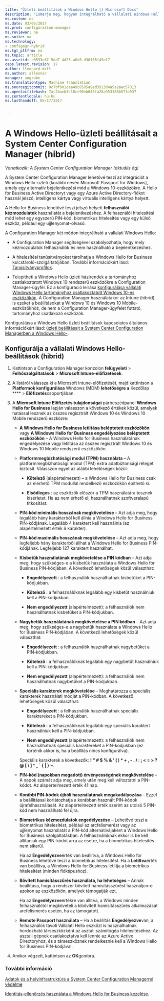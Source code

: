```yaml
---
title: "Üzleti beállítások a Windows Hello |} Microsoft Docs"
description: "Ismerje meg, hogyan integrálható a vállalati Windows Hello-a System Center Configuration Managerrel."
ms.custom: na
ms.date: 03/05/2017
ms.prod: configuration-manager
ms.reviewer: na
ms.suite: na
ms.technology:
- configmgr-hybrid
ms.tgt_pltfrm: na
ms.topic: article
ms.assetid: c0593c07-5dd7-4d23-a0d8-d30165f49ef7
caps.latest.revision: 17
author: lleonard-msft
ms.author: alleonar
manager: angrobe
ms.translationtype: Machine Translation
ms.sourcegitcommit: 8c7bf901caa49c8585a9ed3913d4a5a2aac57013
ms.openlocfilehash: 7ac2baeb3c10ce90eb643fa28a953186b571d037
ms.contentlocale: hu-hu
ms.lasthandoff: 05/17/2017


---
```

# <a name="windows-hello-for-business-settings-in-system-center-configuration-manager-hybrid"></a>A Windows Hello-üzleti beállításait a System Center Configuration Manager (hibrid)

*Vonatkozik: A System Center Configuration Manager (aktuális ág)*

A System Center Configuration Manager lehetővé teszi az integrációt a Windows Hello-üzleti (korábbi nevén Microsoft Passport for Windows), amely egy alternatív bejelentkezési mód a Windows 10-eszközökre. A Hello for Business Active Directoryt vagy egy Azure Active Directory-fiókot használ jelszó, intelligens kártya vagy virtuális intelligens kártya helyett.  

A Hello for Business lehetővé teszi jelszó helyett **felhasználói kézmozdulatok** használatát a bejelentkezéshez. A felhasználói hitelesítési mód lehet egy egyszerű PIN-kód, biometrikus hitelesítés vagy egy külső eszköz, például egy ujjlenyomat-olvasó.  

 A Configuration Manager két módon integrálható a vállalati Windows Hello:  

-   A Configuration Manager segítségével szabályozhatja, hogy mely kézmozdulatok felhasználók és nem használható a bejelentkezéshez.  

-   A hitelesítési tanúsítványokat tárolhatja a Windows Hello for Business kulcstároló-szolgáltatójában. További információkért lásd: [Tanúsítványprofilok](create-pfx-certificate-profiles.md).  

- Telepítheti a Windows Hello üzleti házirendek a tartományhoz csatlakoztatott Windows 10 rendszerű eszközökre a Configuration Manager-ügyfél. Ez a konfiguráció leírása [konfigurálása vállalati Windows Hello tartományhoz csatlakoztatott Windows 10-es eszközökön](../../protect/deploy-use/windows-hello-for-business-settings.md#configure-windows-hello-for-business-on-domain-joined-windows-10-devices). A Configuration Manager használatakor az Intune (hibrid) is ezeket a beállításokat a Windows 10 és Windows 10 Mobile-eszközökhöz, de nem a Configuration Manager-ügyfelet futtató, tartományhoz csatlakozó eszközök.   

Konfigurálása a Windows Hello üzleti beállítások kapcsolatos általános információkért lásd: [üzleti beállításait a System Center Configuration Managerben a Windows Hello-](../../protect/deploy-use/windows-hello-for-business-settings.md).

## <a name="configure-windows-hello-for-business-settings-hybrid"></a>Konfigurálja a vállalati Windows Hello-beállítások (hibrid)  

1.  Kattintson a Configuration Manager konzolon **felügyeleti** > **Felhőszolgáltatások** > **Microsoft Intune-előfizetések**.  

3.  A listáról válassza ki a Microsoft Intune-előfizetését, majd kattintson a **Platformok konfigurálása** Windows (MDM) **lehetőségre a** Kezdőlap ****  > **Előfizetés**csoportjában.  

4.  A **Microsoft Intune Előfizetés tulajdonságai** párbeszédpanel **Windows Hello for Business** lapján válasszon a következő értékek közül, amelyek hatással lesznek az összes regisztrált Windows 10 és Windows 10 Mobile rendszerű eszközre:  

    -   **A Windows Hello for Business letiltása beléptetett eszközökön** vagy **A Windows Hello for Business engedélyezése beléptetett eszközökön** – A Windows Hello for Business használatának engedélyezése vagy letiltása az összes regisztrált Windows 10 és Windows 10 Mobile rendszerű eszközökön.  

    -   **Platformmegbízhatósági modul (TPM) használata** – A platformmegbízhatósági modul (TPM) extra adatbiztonsági réteget biztosít. Válasszon egyet az alábbi lehetőségek közül:  

        -   **Kötelező** (alapértelmezett) – a Windows Hello for Business csak az elérhető TPM modullal rendelkező eszközökön építhető ki.  

        -   **Elsődleges** : az eszközök először a TPM használatára tesznek kísérletet. Ha az nem érhető el, használhatnak szoftveralapú titkosítást.  

    -   **PIN-kód minimális hosszának megkövetelése** – Azt adja meg, hogy legalább hány karakterből kell állnia a Windows Hello for Business PIN-kódjának. Legalább 4 karaktert kell használnia (az alapértelmezett érték 6 karakter).  

    -   **PIN-kód maximális hosszának megkövetelése** – Azt adja meg, hogy legfeljebb hány karakterből állhat a Windows Hello for Business PIN-kódjának. Legfeljebb 127 karaktert használhat.  

    -   **Kisbetűk használatának megkövetelése a PIN kódban** – Azt adja meg, hogy szükséges-e a kisbetűk használata a Windows Hello for Business PIN-kódjában. A következő lehetőségek közül választhat:  

        -   **Engedélyezett** : a felhasználók használhatnak kisbetűket a PIN-kódjukban.  

        -   **Kötelező** : a felhasználóknak legalább egy kisbetűt használniuk kell a PIN-kódjukban.  

        -   **Nem engedélyezett** (alapértelmezett): a felhasználók nem használhatnak kisbetűket a PIN-kódjukban.  

    -   **Nagybetűk használatának megkövetelése a PIN kódban** – Azt adja meg, hogy szükséges-e a nagybetűk használata a Windows Hello for Business PIN-kódjában. A következő lehetőségek közül választhat:  

        -   **Engedélyezett** : a felhasználók használhatnak nagybetűket a PIN-kódjukban.  

        -   **Kötelező** : a felhasználóknak legalább egy nagybetűt használniuk kell a PIN-kódjukban.  

        -   **Nem engedélyezett** (alapértelmezett): a felhasználók nem használhatnak nagybetűket a PIN-kódjukban.  

    -   **Speciális karakterek megkövetelése** – Meghatározza a speciális karakterek használati módját a PIN-kódban. A következő lehetőségek közül választhat:  

        -   **Engedélyezett** : a felhasználók használhatnak speciális karaktereket a PIN-kódjukban.  

        -   **Kötelező** : a felhasználóknak legalább egy speciális karaktert használniuk kell a PIN-kódjukban.  

        -   **Nem engedélyezett** (alapértelmezett): a felhasználók nem használhatnak speciális karaktereket a PIN-kódjukban (ez történik akkor is, ha a beállítás nincs konfigurálva).  

         Speciális karakterek a következők: **! " # $ % & ' ( ) \* + , - . / : ; < = > ? @ [ \ ] ^ _ ` { &#124; } ~**.  

    -   **PIN-kód (napokban megadott) érvényességének megkövetelése** – A napok számát adja meg, amely után meg kell változtatni a PIN-kódot. Az alapértelmezett érték 41 nap.  

    -   **Korábbi PIN-kódok újbóli használatának megakadályozása** – Ezzel a beállítással korlátozhatja a korábban használt PIN-kódok újrafelhasználását. Az alapértelmezett érték szerint az utolsó 5 PIN-kód nem használható fel újra.  

    -   **Biometrikus kézmozdulatok engedélyezése** – Lehetővé teszi a biometrikus hitelesítést, például az arcfelismerést vagy az ujjlenyomat használatát a PIN-kód alternatívájaként a Windows Hello for Business szolgáltatásban. A felhasználóknak ekkor is be kell állítaniuk egy PIN-kódot arra az esetre, ha a biometrikus hitelesítés nem sikerül.  

         Ha az **Engedélyezve**érték van beállítva, a Windows Hello for Business lehetővé teszi a biometrikus hitelesítést.  Ha a **Letiltva**érték van beállítva, a Windows Hello for Business letiltja a biometrikus hitelesítést (minden fióktípushoz).  

    -   **Bővített hamisításszűrés használata, ha lehetséges** – Annak beállítása, hogy a rendszer bővített hamisításszűrést használjon-e azokon az eszközökön, amelyek támogatják ezt.  

         Ha az **Engedélyezve**értékre van állítva, a Windows minden felhasználótól megköveteli a kibővített hamisításszűrés alkalmazását arcfelismerés esetén, ha az támogatott.  

    -   **Remote Passport használata** – Ha a beállítás **Engedélyezve**van, a felhasználók távoli Vállalati Hello eszközt is használhatnak hordozható társeszközként az asztali számítógép hitelesítéséhez. Az asztali gépnek csatlakoztatva kell lennie az Azure Active Directoryhoz, és a társeszköznek rendelkeznie kell a Windows Hello for Business PIN-kódjával.  

5.  Amikor végzett, kattintson az **OK**gombra.  

### <a name="see-also"></a>További információ  
 [Adatok és a helyinfrastruktúra a System Center Configuration Managerrel védelme](../../protect/understand/protect-data-and-site-infrastructure.md)

 [Identitás-ellenőrzés használata a Windows Hello for Business kezelése](https://technet.microsoft.com/itpro/windows/keep-secure/manage-identity-verification-using-microsoft-passport).  

